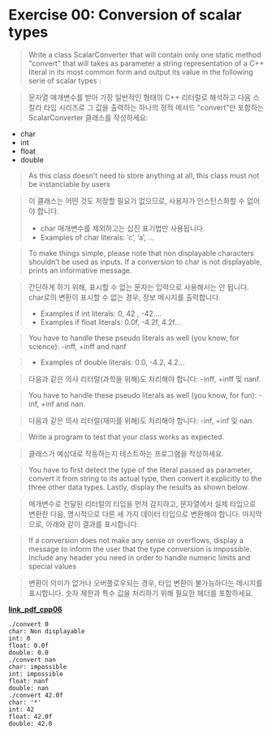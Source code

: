 # Exercise 00: Conversion of scalar types

>Write a class ScalarConverter that will contain only one static method "convert"
>that will takes as parameter a string representation of a C++ literal in its most common
>form and output its value in the following serie of scalar types :

>문자열 매개변수를 받아 가장 일반적인 형태의 C++ 리터럴로 해석하고 다음 스칼라 타입 시리즈로 그 값을 출력하는 하나의 정적 메서드 "convert"만 포함하는 ScalarConverter 클래스를 작성하세요:

* char
* int
* float
* double

>As this class doesn’t need to store anything at all, this class must not be instanciable by users

>이 클래스는 어떤 것도 저장할 필요가 없으므로, 사용자가 인스턴스화할 수 없어야 합니다.
>
> - char 매개변수를 제외하고는 십진 표기법만 사용됩니다.
> - Examples of char literals: ’c’, ’a’, ...

>To make things simple, please note that non displayable characters shouldn’t be used as inputs. If a conversion to char is not displayable, prints an informative message.

>간단하게 하기 위해, 표시할 수 없는 문자는 입력으로 사용해서는 안 됩니다. char로의 변환이 표시할 수 없는 경우, 정보 메시지를 출력합니다.
> - Examples if int literals: 0, 42 , -42....
> - Examples if float literals: 0.0f, -4.2f, 4.2f...

>You have to handle these pseudo literals as well (you know, for science): -inff, +inff and nanf

> - Examples of double literals: 0.0, -4.2, 4.2...

>다음과 같은 의사 리터럴(과학을 위해)도 처리해야 합니다: -inff, +inff 및 nanf.

>You have to handle these pseudo literals as well (you know, for fun): -inf, +inf and nan.

>다음과 같은 의사 리터럴(재미를 위해)도 처리해야 합니다: -inf, +inf 및 nan.

>Write a program to test that your class works as expected.  

> 클래스가 예상대로 작동하는지 테스트하는 프로그램을 작성하세요.

>You have to first detect the type of the literal passed as parameter, convert it from string to its actual type, then convert it explicitly to the three other data types. Lastly, display the results as shown below.  

> 매개변수로 전달된 리터럴의 타입을 먼저 감지하고, 문자열에서 실제 타입으로 변환한 다음, 명시적으로 다른 세 가지 데이터 타입으로 변환해야 합니다. 마지막으로, 아래와 같이 결과를 표시합니다.  

>If a conversion does not make any sense or overflows, display a message to inform the user that the type conversion is impossible. Include any header you need in order to handle numeric limits and special values  

> 변환이 의미가 없거나 오버플로우되는 경우, 타입 변환이 불가능하다는 메시지를 표시합니다. 숫자 제한과 특수 값을 처리하기 위해 필요한 헤더를 포함하세요.


[**link_pdf_cpp06**](../cpp06.pdf)

```
./convert 0
char: Non displayable
int: 0
float: 0.0f
double: 0.0
./convert nan
char: impossible
int: impossible
float: nanf
double: nan
./convert 42.0f
char: '*'
int: 42
float: 42.0f
double: 42.0
```
